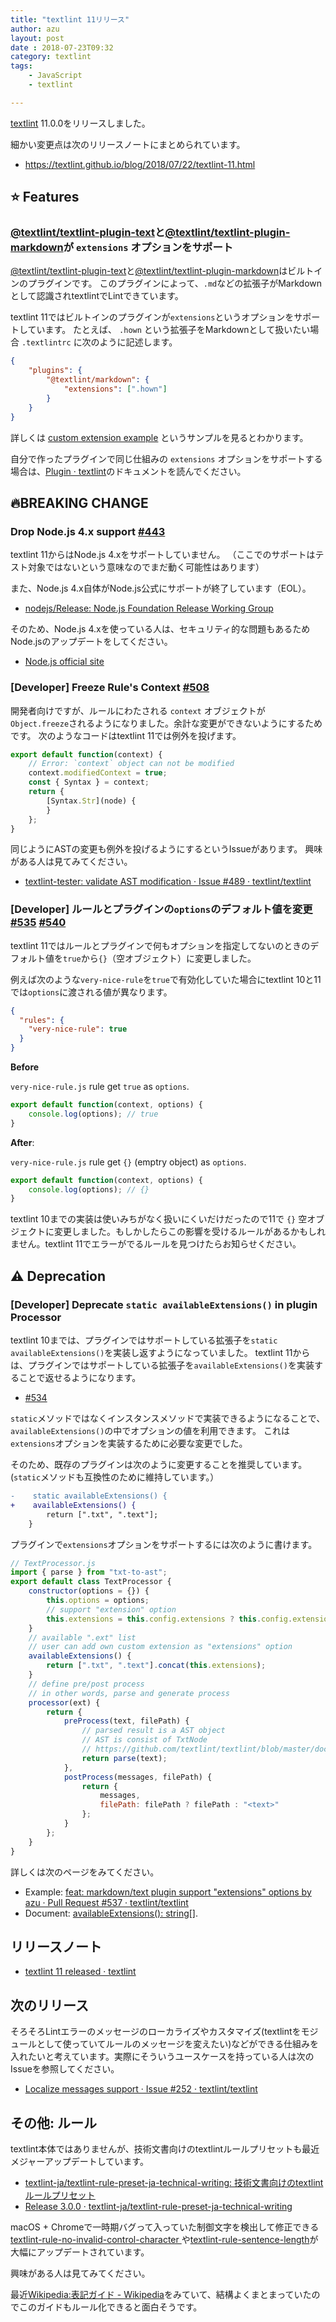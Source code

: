```yaml
---
title: "textlint 11リリース"
author: azu
layout: post
date : 2018-07-23T09:32
category: textlint
tags:
    - JavaScript
    - textlint

---
```


[textlint](https://textlint.github.io/) 11.0.0をリリースしました。

細かい変更点は次のリリースノートにまとめられています。

- <https://textlint.github.io/blog/2018/07/22/textlint-11.html>

## ⭐️ Features

### [@textlint/textlint-plugin-text](https://github.com/textlint/textlint/tree/master/packages/%40textlint/textlint-plugin-text)と[@textlint/textlint-plugin-markdown](https://github.com/textlint/textlint/tree/102d5683ea7172ead702acf00e9fc111a53637d3/packages/%40textlint/textlint-plugin-markdown)が `extensions` オプションをサポート

[@textlint/textlint-plugin-text](https://github.com/textlint/textlint/tree/master/packages/%40textlint/textlint-plugin-text)と[@textlint/textlint-plugin-markdown](https://github.com/textlint/textlint/tree/102d5683ea7172ead702acf00e9fc111a53637d3/packages/%40textlint/textlint-plugin-markdown)はビルトインのプラグインです。
このプラグインによって、`.md`などの拡張子がMarkdownとして認識されtextlintでLintできています。

textlint 11ではビルトインのプラグインが`extensions`というオプションをサポートしています。
たとえば、 `.hown` という拡張子をMarkdownとして扱いたい場合 `.textlintrc` に次のように記述します。

```json
{
    "plugins": {
        "@textlint/markdown": {
            "extensions": [".hown"]
        }
    }
}
```

詳しくは [custom extension example](https://github.com/textlint/textlint/tree/master/examples/plugin-extensions-option) というサンプルを見るとわかります。


自分で作ったプラグインで同じ仕組みの `extensions` オプションをサポートする場合は、[Plugin · textlint](https://textlint.github.io/docs/plugin.html)のドキュメントを読んでください。

## 🔥BREAKING CHANGE

### Drop Node.js 4.x support [#443](https://github.com/textlint/textlint/issues/443) 

textlint 11からはNode.js 4.xをサポートしていません。
（ここでのサポートはテスト対象ではないという意味なのでまだ動く可能性はあります）

また、Node.js 4.x自体がNode.js公式にサポートが終了しています（EOL）。

- [nodejs/Release: Node.js Foundation Release Working Group](https://github.com/nodejs/Release)

そのため、Node.js 4.xを使っている人は、セキュリティ的な問題もあるためNode.jsのアップデートをしてください。

- [Node.js official site](https://nodejs.org/)

### [Developer] Freeze Rule's Context [#508](https://github.com/textlint/textlint/issues/508) 

開発者向けですが、ルールにわたされる `context` オブジェクトが `Object.freeze`されるようになりました。余計な変更ができないようにするためです。
次のようなコードはtextlint 11では例外を投げます。

```js
export default function(context) {
    // Error: `context` object can not be modified
    context.modifiedContext = true;
    const { Syntax } = context;
    return {
        [Syntax.Str](node) {
        }
    };
}
```

同じようにASTの変更も例外を投げるようにするというIssueがあります。
興味がある人は見てみてください。

- [textlint-tester: validate AST modification · Issue #489 · textlint/textlint](https://github.com/textlint/textlint/issues/489)

### [Developer] ルールとプラグインの`options`のデフォルト値を変更 [#535](https://github.com/textlint/textlint/issues/535) [#540](https://github.com/textlint/textlint/issues/540)

textlint 11ではルールとプラグインで何もオプションを指定してないのときのデフォルト値を`true`から`{}`（空オブジェクト）に変更しました。

例えば次のような`very-nice-rule`を`true`で有効化していた場合にtextlint 10と11では`options`に渡される値が異なります。
 
```json
{
  "rules": {
    "very-nice-rule": true
  }
}
```

**Before**

`very-nice-rule.js` rule get `true` as `options`.
 
```js
export default function(context, options) {
    console.log(options); // true
}
```

**After**:
 
`very-nice-rule.js` rule get `{}` (emptry object) as `options`.
 
```js
export default function(context, options) {
    console.log(options); // {}
}
```

textlint 10までの実装は使いみちがなく扱いにくいだけだったので11で `{}` 空オブジェクトに変更しました。もしかしたらこの影響を受けるルールがあるかもしれません。textlint 11でエラーがでるルールを見つけたらお知らせください。

## ⚠ Deprecation 

### [Developer] Deprecate `static availableExtensions()` in plugin Processor


textlint 10までは、プラグインではサポートしている拡張子を`static availableExtensions()`を実装し返すようになっていました。
textlint 11からは、プラグインではサポートしている拡張子を`availableExtensions()`を実装することで返せるようになります。

- [#534](https://github.com/textlint/textlint/issues/534)

`static`メソッドではなくインスタンスメソッドで実装できるようになることで、`availableExtensions()`の中でオプションの値を利用できます。
これは`extensions`オプションを実装するために必要な変更でした。

そのため、既存のプラグインは次のように変更することを推奨しています。
(`static`メソッドも互換性のために維持しています。）

```diff
-    static availableExtensions() {
+    availableExtensions() {
        return [".txt", ".text"];
    }
```

プラグインで`extensions`オプションをサポートするには次のように書けます。

```js
// TextProcessor.js
import { parse } from "txt-to-ast";
export default class TextProcessor {
    constructor(options = {}) {
        this.options = options;
        // support "extension" option
        this.extensions = this.config.extensions ? this.config.extensions : [];
    }
    // available ".ext" list
    // user can add own custom extension as "extensions" option
    availableExtensions() {
        return [".txt", ".text"].concat(this.extensions);
    }
    // define pre/post process
    // in other words, parse and generate process
    processor(ext) {
        return {
            preProcess(text, filePath) {
                // parsed result is a AST object
                // AST is consist of TxtNode
                // https://github.com/textlint/textlint/blob/master/docs/txtnode.md
                return parse(text);
            },
            postProcess(messages, filePath) {
                return {
                    messages,
                    filePath: filePath ? filePath : "<text>"
                };
            }
        };
    }
}
```

詳しくは次のページをみてください。

- Example: [feat: markdown/text plugin support "extensions" options by azu · Pull Request #537 · textlint/textlint](https://github.com/textlint/textlint/pull/537)
- Document: [availableExtensions(): string\[\]](https://github.com/textlint/textlint/blob/master/docs/plugin.md#availableextensions-string).


## リリースノート

- [textlint 11 released · textlint](https://textlint.github.io/blog/2018/07/22/textlint-11.html)

## 次のリリース

そろそろLintエラーのメッセージのローカライズやカスタマイズ(textlintをモジュールとして使っていてルールのメッセージを変えたい)などができる仕組みを入れたいと考えています。実際にそういうユースケースを持っている人は次のIssueを参照してください。

- [Localize messages support · Issue #252 · textlint/textlint](https://github.com/textlint/textlint/issues/252)

## その他: ルール

textlint本体ではありませんが、技術文書向けのtextlintルールプリセットも最近メジャーアップデートしています。

- [textlint-ja/textlint-rule-preset-ja-technical-writing: 技術文書向けのtextlintルールプリセット](https://github.com/textlint-ja/textlint-rule-preset-ja-technical-writing)
- [Release 3.0.0 · textlint-ja/textlint-rule-preset-ja-technical-writing](https://github.com/textlint-ja/textlint-rule-preset-ja-technical-writing/releases/tag/3.0.0)

macOS + Chromeで一時期バグって入っていた制御文字を検出して修正できる[textlint-rule-no-invalid-control-character ](https://github.com/textlint-rule/textlint-rule-no-invalid-control-character)や[textlint-rule-sentence-length](https://github.com/textlint-rule/textlint-rule-sentence-length)が大幅にアップデートされています。

興味がある人は見てみてください。

最近[Wikipedia:表記ガイド - Wikipedia](https://ja.wikipedia.org/wiki/Wikipedia:%E8%A1%A8%E8%A8%98%E3%82%AC%E3%82%A4%E3%83%89)をみていて、結構よくまとまっていたのでこのガイドもルール化できると面白そうです。
